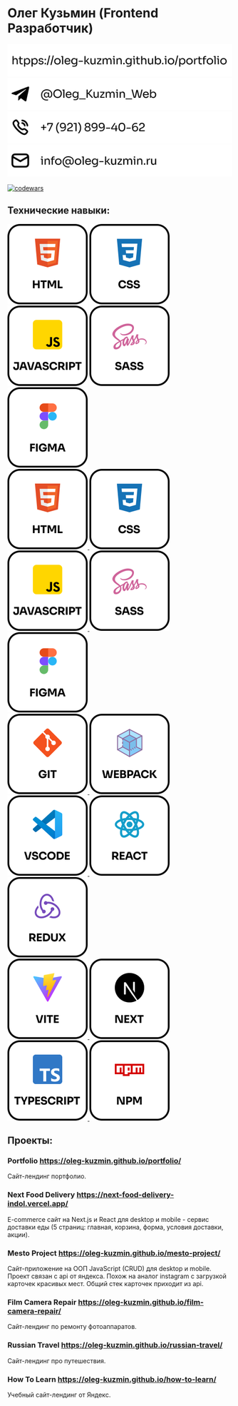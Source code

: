 # Олег Кузьмин (Frontend Разработчик)

<div>
  <a href="https://oleg-kuzmin.github.io/portfolio/" target="_blank" rel="noopener">
    <img src='./contacts/portfolio2.svg' alt="Сайт портфолио" />  
  </a>
</div>
<div>
  <a href="https://t.me/Oleg_Kuzmin_Web" target="_blank">
    <img src='./contacts/telegram2.svg' alt="Логотип telegram" />
  </a>
</div>
<div>
  <img src='./contacts/phone2.svg' alt="Телефон" /> 
</div>
<div>
  <img src='./contacts/email2.svg' alt="Почта" /> 
</div>

[![codewars](https://www.codewars.com/users/Oleg_Kuzmin/badges/small)](https://www.codewars.com/users/Oleg_Kuzmin)

## Технические навыки:

<div>  
  <img src='./images/html.svg' alt="Логотип html" />   
  <img src='./images/css.svg' alt="Логотип css" />  
  <img src='./images/javascript.svg' alt="Логотип javascript" />  
  <img src='./images/sass.svg' alt="Логотип sass" />  
  <img src='./images/figma.svg' alt="Логотип figma" />
</div>

<div>
  <a href="https://oleg-kuzmin.github.io/portfolio">
    <img src='./images/html.svg' alt="Логотип html" />
  </a>
  <a href="https://oleg-kuzmin.github.io/portfolio">
    <img src='./images/css.svg' alt="Логотип css" />
  </a>
  <a href="https://oleg-kuzmin.github.io/portfolio">
    <img src='./images/javascript.svg' alt="Логотип javascript" />
  </a>
  <a href="https://oleg-kuzmin.github.io/portfolio">
    <img src='./images/sass.svg' alt="Логотип sass" />
  </a>
  <a href="https://oleg-kuzmin.github.io/portfolio">
    <img src='./images/figma.svg' alt="Логотип figma" />
  </a>
</div>

<div>
  <a href="https://oleg-kuzmin.github.io/portfolio">
    <img src='./images/git.svg' alt="Логотип git" />
  </a>
  <a href="https://oleg-kuzmin.github.io/portfolio">
    <img src='./images/webpack.svg' alt="Логотип webpack" />
  </a>
  <a href="https://oleg-kuzmin.github.io/portfolio">
    <img src='./images/vscode.svg' alt="Логотип vscode" />
  </a>
  <a href="https://oleg-kuzmin.github.io/portfolio">
    <img src='./images/react.svg' alt="Логотип react" />
  </a>
  <a href="https://oleg-kuzmin.github.io/portfolio">
    <img src='./images/redux.svg' alt="Логотип redux" />
  </a>
</div>

<div>
  <a href="https://oleg-kuzmin.github.io/portfolio">
    <img src='./images/vite.svg' alt="Логотип vite" />
  </a>
  <a href="https://oleg-kuzmin.github.io/portfolio">
    <img src='./images/next.svg' alt="Логотип next" />
  </a>
  <a href="https://oleg-kuzmin.github.io/portfolio">
    <img src='./images/typescript.svg' alt="Логотип typescript" />
  </a>
    <a href="https://oleg-kuzmin.github.io/portfolio">
    <img src='./images/npm.svg' alt="Логотип npm" />
  </a>
</div>

## Проекты:

### Portfolio https://oleg-kuzmin.github.io/portfolio/

Сайт-лендинг портфолио.

### Next Food Delivery https://next-food-delivery-indol.vercel.app/

E-commerce сайт на Next.js и React для desktop и mobile - сервис доставки еды (5 страниц: главная, корзина, форма, условия доставки, акции).

### Mesto Project https://oleg-kuzmin.github.io/mesto-project/

Сайт-приложение на ООП JavaScript (CRUD) для desktop и mobile. Проект связан с api от яндекса. Похож на аналог instagram с загрузкой карточек красивых мест. Общий стек карточек приходит из api.

### Film Camera Repair https://oleg-kuzmin.github.io/film-camera-repair/

Сайт-лендинг по ремонту фотоаппаратов.

### Russian Travel https://oleg-kuzmin.github.io/russian-travel/

Сайт-лендинг про путешествия.

### How To Learn https://oleg-kuzmin.github.io/how-to-learn/

Учебный сайт-лендинг от Яндекс.
